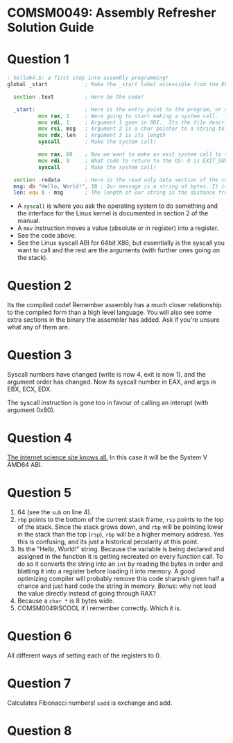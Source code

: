 # COMSM0049: Assembly Refresher Solution Guide

# Question 1

``` asm
; hello64.S: a first step into assembly programming!
global _start            ; Make the _start label accessible from the ELF symbol table

  section .text          ; Here be the code!

  _start:                ; Here is the entry point to the program, or where the kernel will jump to once the program has been loaded
          mov rax, 1     ; Were going to start making a system call.  The systemcall number (its identifier) goes in RAX... 1 is the write system call
          mov rdi, 1     ; Argument 1 goes in RDI.  Its the file descriptor of where to write to: in this case stdout (1)
          mov rsi, msg   ; Argument 2 is a char pointer to a string to print
          mov rdx, len   ; Argument 3 is its length
          syscall        ; Make the system call!

          mov rax, 60    ; Now we want to make an exit system call to stop the program cleanly.  60 is the exit system call
          mov rdi, 0     ; What code to return to the OS: 0 is EXIT_SUCCESS (usually)
          syscall        ; Make the system call!

  section .rodata        ; Here is the read only data section of the code.  
  msg: db "Hello, World!", 10 ; Our message is a string of bytes. It is ended by 10 which is the ASCII code for a newline.
  len: equ $ - msg       ; The length of our string is the distance from the msg label to here ($).
```

- A `syscall` is where you ask the operating system to do something and the interface for the Linux kernel is documented in section 2 of the manual.
- A `mov` instruction moves a value (absolute or in register) into a register. 
- See the code above.
- See the Linux syscall ABI for 64bit X86; but essentially is the syscall you want to call and the rest are the arguments (with further ones going on the stack).

# Question 2

Its the compiled code!  Remember assembly has a much closer relationship to the compiled form than a high level language.  You will also see some extra sections in the binary the assembler has added.  Ask if you're unsure what any of them are.

# Question 3

Syscall numbers have changed (write is now 4, exit is now 1), and the argument order has changed.  Now its syscall number in EAX, and args in EBX, ECX, EDX.

The syscall instruction is gone too in favour of calling an interupt (with argument 0x80).

# Question 4

[The internet science site knows all.](https://en.wikipedia.org/wiki/X86_calling_conventions)  In this case it will be the System V AMD64 ABI.

# Question 5

1. 64 (see the `sub` on line 4).
2. `rbp` points to the bottom of the current stack frame, `rsp` points to the top of the stack.  Since the stack grows down, and `rbp` will be pointing lower in the stack than the top (`rsp`), `rbp` will be a higher memory address.  Yes this is confusing, and its just a historical pecularity at this point.
3. Its the "Hello, World!" string.  Because the variable is being declared and assigned in the function it is getting recreated on every function call.  To do so it converts the string into an `int` by reading the bytes in order and blatting it into a register before loading it into memory.  A good optimizing compiler will probably remove this code sharpish given half a chance and just hard code the string in memory.  *Bonus:* why not load the value directly instead of going through RAX?
7. Because a `char *` is 8 bytes wide.
8. COMSM0049ISCOOL if I remember correctly.  Which it is.

# Question 6

All different ways of setting each of the registers to 0. 

# Question 7

Calculates Fibonacci numbers!  `xadd` is exchange and add.  

# Question 8


